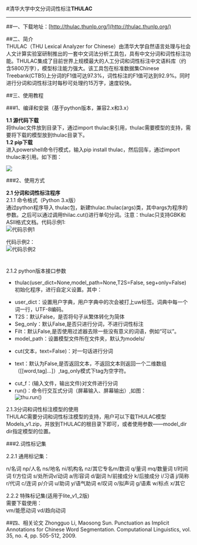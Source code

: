 #清华大学中文分词词性标注**THULAC**


----------

##一、下载地址：[http://thulac.thunlp.org/](http://thulac.thunlp.org/)  


##二、简介  
THULAC（THU Lexical Analyzer for Chinese）由清华大学自然语言处理与社会人文计算实验室研制推出的一套中文词法分析工具包，具有中文分词和词性标注功能。THULAC集成了目前世界上规模最大的人工分词和词性标注中文语料库（约含5800万字），模型标注能力强大。该工具包在标准数据集Chinese Treebank(CTB5)上分词的F1值可达97.3%，词性标注的F1值可达到92.9%。同时进行分词和词性标注时每秒可处理约15万字，速度较快。  

##三、使用教程  

###1、编译和安装（基于python版本，兼容2.x和3.x）  

**1.1 源代码下载**  
将thulac文件放到目录下，通过import thulac来引用，thulac需要模型的支持，需要将下载的模型放到thulac目录下。  
**1.2 pip下载**  
进入powershell命令行模式，输入pip install thulac，然后回车，通过import thulac来引用。如下图：  
  
![](https://pan.baidu.com/s/1YHX7ZyKbK41z1Sfbnu0KLw)

###2、使用方式  

**2.1 分词和词性标注程序**  
2.1.1 命令格式（Python 3.x版）  
通过python程序导入 thulac包，新建thulac.thulac(args)类，其中args为程序的参数。之后可以通过调用thilac.cut()进行单句分词。注意：thulac只支持GBK和ASII格式文档。代码示例1:  
![代码示例1](https://pan.baidu.com/s/1gwT2F0yuVgAU6QzATWQSAw)  

代码示例2：  
![代码示例2](https://pan.baidu.com/s/1aI7zUL6fjtzG0aXS6nutqw)  

#   


2.1.2 python版本接口参数


- thulac(user_dict=None,model_path=None,T2S=False, seg+only=False)初始化程序，进行自定义设置。其中：  
   

 * user_dict：设置用户字典，用户字典中的次会被打上uw标签。词典中每一个词一行，UTF-8编码。
 * T2S：默认False，是否将句子从繁体转化为简体
 * Seg_only：默认False,是否只进行分词，不进行词性标注
 * Filt：默认False,是否使用过滤器去除一些没有意义的词语，例如“可以”。
 * model_path：设置模型文件所在文件夹，默认为models/
- cut(文本，text=False)：对一句话进行分词
 * text：默认为False,是否返回文本，不返回文本则返回一个二维数组（[[word,tag]…]）,tag_only模式下tag为空字符。
- cut_f：(输入文件，输出文件)对文件进行分词
- run()：命令行交互式分词（屏幕输入、屏幕输出）,如图：  
![thu.run()](http://https://pan.baidu.com/s/1zObl0o49jyCEKTJxULSh8Q)    


2.1.3分词和词性标注模型的使用  
THULAC需要分词和词性标注模型的支持，用户可以下载THULAC模型Models_v1.zip，并放到THULAC的根目录下即可，或者使用参数——model_dir dir指定模型的位置。

###2.词性标记集  

2.2.1 通用标记集：    

n/名词 np/人名 ns/地名  ni/机构名 nz/其它专名m/数词 q/量词 
mq/数量词 t/时间词 f/方位词 s/处所词v/动词 a/形容词 d/副词 
h/前接成分 k/后接成分 i/习语 j/简称 r/代词 c/连词 p/介词 
u/助词 y/语气助词 e/叹词 o/拟声词 g/语素 w/标点 x/其它  

2.2.2 特殊标记集(适用于lite_v1_2版)  
需要下载使用：  
vm/能愿动词  vd/趋向动词  

##四、相关论文
Zhongguo Li, Maosong Sun. Punctuation as Implicit Annotations for Chinese Word Segmentation. Computational Linguistics, vol. 35, no. 4, pp. 505-512, 2009.